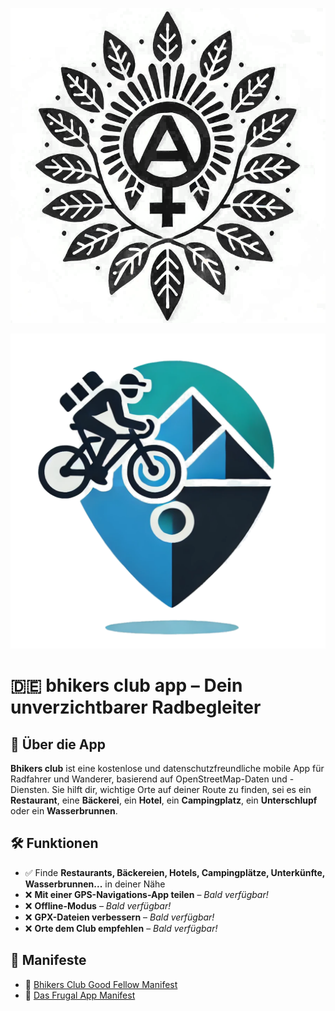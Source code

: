 <p align="center">
  <img src="./src/resources/logo.png" alt="Logo del Bhikers Club">
</p>
<p align="center">
  <img src="./src/resources/icons/icon.png" alt="Bhikers Club icon">
</p>

# 🇩🇪 bhikers club app – Dein unverzichtbarer Radbegleiter

## 📌 Über die App
**Bhikers club** ist eine kostenlose und datenschutzfreundliche mobile App für Radfahrer und Wanderer, basierend auf OpenStreetMap-Daten und -Diensten. Sie hilft dir, wichtige Orte auf deiner Route zu finden, sei es ein **Restaurant**, eine **Bäckerei**, ein **Hotel**, ein **Campingplatz**, ein **Unterschlupf** oder ein **Wasserbrunnen**.

## 🛠 Funktionen
- ✅ Finde **Restaurants, Bäckereien, Hotels, Campingplätze, Unterkünfte, Wasserbrunnen...** in deiner Nähe
- ❌ **Mit einer GPS-Navigations-App teilen** – *Bald verfügbar!*
- ❌ **Offline-Modus** – *Bald verfügbar!*
- ❌ **GPX-Dateien verbessern** – *Bald verfügbar!*
- ❌ **Orte dem Club empfehlen** – *Bald verfügbar!*

## 📜 Manifeste
- 🚴 [Bhikers Club Good Fellow Manifest](BHIKERS_CLUB_GOOD_FELLOW.de.md)
- 📱 [Das Frugal App Manifest](FRUGALAPP_MANIFESTO.de.md)


